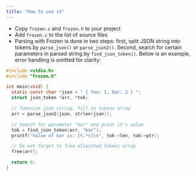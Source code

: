 ```yaml
---
title: "How to use it"
---
```


   * Copy `frozen.c` and `frozen.h` to your project
   * Add `frozen.c` to the list of source files
   * Parsing with Frozen is done in two steps: first, split JSON string into
      tokens by `parse_json()` or `parse_json2()`.  Second, search for certain
      parameters in parsed string by `find_json_token()`. Below is an example,
      error handling is omitted for clarity:

```c
#include <stdio.h>
#include "frozen.h"

int main(void) {
  static const char *json = " { foo: 1, bar: 2 } ";
  struct json_token *arr, *tok;

  // Tokenize json string, fill in tokens array
  arr = parse_json2(json, strlen(json));

  // Search for parameter "bar" and print it's value
  tok = find_json_token(arr, "bar");
  printf("Value of bar is: [%.*s]\n", tok->len, tok->ptr);

  // Do not forget to free allocated tokens array
  free(arr);

  return 0;
}
```
